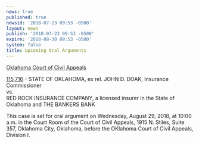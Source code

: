 ```yaml
---
news: true
published: true
newsid: '2018-07-23 09:53 -0500'
layout: news
publish: '2018-07-23 09:53 -0500'
expire: '2018-08-30 09:53 -0500'
system: false
title: Upcoming Oral Arguments
---
```

<u>Oklahoma Court of Civil Appeals</u>

[115,716](http://www.oscn.net/dockets/GetCaseInformation.aspx?db=appellate&number=115716) - STATE OF OKLAHOMA, ex rel. JOHN D. DOAK, Insurance Commissioner  
vs.  
RED ROCK INSURANCE COMPANY, a licensed insurer in the State of Oklahoma and THE BANKERS BANK

This case is set for oral argument on Wednesday, August 29, 2018, at 10:00 a.m. in the Court Room of the Court of Civil Appeals, 1915 N. Stiles, Suite 357, Oklahoma City, Oklahoma, before the OKlahoma Court of Civil Appeals, Division I.